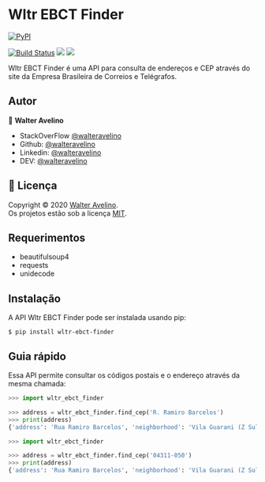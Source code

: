 # Wltr EBCT Finder

<a href="https://pypi.org/project/wltr-ebct-finder/">
  <img alt="PyPI" src="https://img.shields.io/pypi/v/wltr-ebct-finder">
</a>

[![Build Status](https://travis-ci.com/walteravelino/Projetos.svg?branch=master)](https://travis-ci.com/walteravelino/Projetos)
<img src = "https://img.shields.io/github/languages/top/walteravelino/wltr-ebct-finder">
<a href="https://github.com/walteravelino/Projetos/blob/master/LICENSE"><img src = "https://img.shields.io/github/license/walteravelino/Projetos"></a>

Wltr EBCT Finder é uma API para consulta de endereços e CEP através do site da Empresa Brasileira de Correios e Telégrafos.

## Autor

👤 **Walter Avelino**

- StackOverFlow [@walteravelino](https://stackoverflow.com/users/13001807/walter-avelino)
- Github: [@walteravelino](https://github.com/walteravelino)
- Linkedin: [@walteravelino](https://linkedin.com/in/walter-avelino-434197105)
- DEV: [@walteravelino](https://dev.to/walteravelino)


## 📝 Licença

Copyright © 2020 [Walter Avelino](https://github.com/walteravelino). <br />
Os projetos estão sob a licença [MIT](https://github.com/walteravelino/Projetos/blob/master/LICENSE).


## Requerimentos

- beautifulsoup4
- requests
- unidecode


## Instalação

 A API Wltr EBCT Finder pode ser instalada usando pip:

    $ pip install wltr-ebct-finder


## Guia rápido

Essa API permite consultar os códigos postais e o endereço através da mesma chamada:

```python
>>> import wltr_ebct_finder

>>> address = wltr_ebct_finder.find_cep('R. Ramiro Barcelos')
>>> print(address)
{'address': 'Rua Ramiro Barcelos', 'neighborhood': 'Vila Guarani (Z Sul)', 'city/state': 'São Paulo/SP', 'zipcode': '04311-050'}
```

```python
>>> import wltr_ebct_finder

>>> address = wltr_ebct_finder.find_cep('04311-050')
>>> print(address)
{'address': 'Rua Ramiro Barcelos', 'neighborhood': 'Vila Guarani (Z Sul)', 'city/state': 'São Paulo/SP', 'zipcode': '04311-050'}
```
